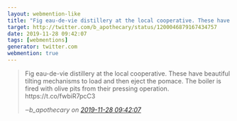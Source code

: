 ```yaml
---
layout: webmention-like
title: "Fig eau-de-vie distillery at the local cooperative. These have beautiful tilting mechanisms to load and then eject the pomace. The boiler is fired with olive pits from their pressing operation. https://t.co/fwbiR7pcC3"
target: http://twitter.com/b_apothecary/status/1200046879167434757
date: 2019-11-28 09:42:07
tags: [webmentions]
generator: twitter.com
webmention: true
---
```




<blockquote class="external-citation">
  <p>
    Fig eau-de-vie distillery at the local cooperative. These have beautiful tilting mechanisms to load and then eject the pomace. The boiler is fired with olive pits from their pressing operation. https://t.co/fwbiR7pcC3
  </p>
  <cite>‒<span class="p-author p-name">b_apothecary</span>
    on
    <a href="http://twitter.com/b_apothecary/status/1200046879167434757" rel="external nofollow" target="_blank">2019-11-28 09:42:07</a>
  </cite>
</blockquote>



